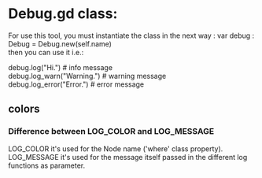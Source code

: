 # Debug.gd class:

For use this tool, you must instantiate the class in the next way : var debug : Debug = Debug.new(self.name)\
then you can use it i.e.: 	

debug.log("Hi.") # info message \
debug.log_warn("Warning.") # warning message \
debug.log_error("Error.") # error message 

## colors
### Difference between LOG_COLOR and LOG_MESSAGE
LOG_COLOR it's used for the Node name ('where' class property). \
LOG_MESSAGE it's used for the message itself passed in the different log functions as parameter. 

